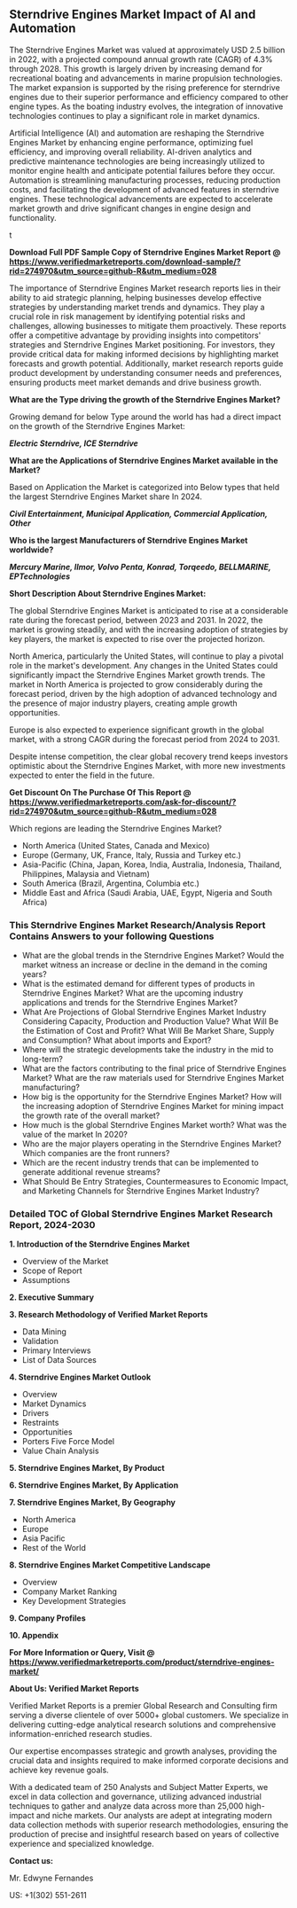 <h2>Sterndrive Engines Market Impact of AI and Automation</h2><p>The Sterndrive Engines Market was valued at approximately USD 2.5 billion in 2022, with a projected compound annual growth rate (CAGR) of 4.3% through 2028. This growth is largely driven by increasing demand for recreational boating and advancements in marine propulsion technologies. The market expansion is supported by the rising preference for sterndrive engines due to their superior performance and efficiency compared to other engine types. As the boating industry evolves, the integration of innovative technologies continues to play a significant role in market dynamics.</p><p>Artificial Intelligence (AI) and automation are reshaping the Sterndrive Engines Market by enhancing engine performance, optimizing fuel efficiency, and improving overall reliability. AI-driven analytics and predictive maintenance technologies are being increasingly utilized to monitor engine health and anticipate potential failures before they occur. Automation is streamlining manufacturing processes, reducing production costs, and facilitating the development of advanced features in sterndrive engines. These technological advancements are expected to accelerate market growth and drive significant changes in engine design and functionality.</p>t</p><p id="" class=""><strong>Download Full PDF Sample Copy of Sterndrive Engines Market Report @ <a href="https://www.verifiedmarketreports.com/download-sample/?rid=274970&utm_source=github-R&utm_medium=028" target="_blank">https://www.verifiedmarketreports.com/download-sample/?rid=274970&utm_source=github-R&utm_medium=028</a></strong></p><p>The importance of&nbsp;Sterndrive Engines Market research reports lies in their ability to aid strategic planning, helping businesses develop effective strategies by understanding market trends and dynamics. They play a crucial role in risk management by identifying potential risks and challenges, allowing businesses to mitigate them proactively. These reports offer a competitive advantage by providing insights into competitors' strategies and Sterndrive Engines Market positioning. For investors, they provide critical data for making informed decisions by highlighting market forecasts and growth potential. Additionally, market research reports guide product development by understanding consumer needs and preferences, ensuring products meet market demands and drive business growth.</p><p><strong>What are the&nbsp;Type driving the growth of the Sterndrive Engines Market?</strong></p><p id="" class="">Growing demand for below Type around the world has had a direct impact on the growth of the Sterndrive Engines Market:</p><em><strong>Electric Sterndrive, ICE Sterndrive</strong></em></p><strong>What are the&nbsp;Applications&nbsp;of Sterndrive Engines Market available in the Market?</strong></p><p id="" class="">Based on Application the Market is categorized into Below types that held the largest Sterndrive Engines Market share In 2024.</p><em><strong>Civil Entertainment, Municipal Application, Commercial Application, Other</strong></em></p><strong>Who is the largest Manufacturers of Sterndrive Engines Market worldwide?</strong></p><p><em><strong>Mercury Marine, Ilmor, Volvo Penta, Konrad, Torqeedo, BELLMARINE, EPTechnologies</strong></em></p><p id="" class=""><strong>Short Description About Sterndrive Engines Market:</strong></p><p>The global Sterndrive Engines Market is anticipated to rise at a considerable rate during the forecast period, between 2023 and 2031. In 2022, the market is growing steadily, and with the increasing adoption of strategies by key players, the market is expected to rise over the projected horizon.</p><p>North America, particularly the United States, will continue to play a pivotal role in the market's development. Any changes in the United States could significantly impact the Sterndrive Engines Market growth trends. The market in North America is projected to grow considerably during the forecast period, driven by the high adoption of advanced technology and the presence of major industry players, creating ample growth opportunities.</p><p>Europe is also expected to experience significant growth in the global market, with a strong CAGR during the forecast period from 2024 to 2031.</p><p>Despite intense competition, the clear global recovery trend keeps investors optimistic about the Sterndrive Engines Market, with more new investments expected to enter the field in the future.</p><p id="" class=""><strong>Get Discount On The Purchase Of This Report @ <a href="https://www.verifiedmarketreports.com/ask-for-discount/?rid=274970&utm_source=github-R&utm_medium=028" target="_blank">https://www.verifiedmarketreports.com/ask-for-discount/?rid=274970&utm_source=github-R&utm_medium=028</a></strong></p>Which regions are leading the Sterndrive Engines Market?</p><ul><li>North America (United States, Canada and Mexico)</li><li>Europe (Germany, UK, France, Italy, Russia and Turkey etc.)</li><li>Asia-Pacific (China, Japan, Korea, India, Australia, Indonesia, Thailand, Philippines, Malaysia and Vietnam)</li><li>South America (Brazil, Argentina, Columbia etc.)</li><li>Middle East and Africa (Saudi Arabia, UAE, Egypt, Nigeria and South Africa)</li></ul><h3 id="" class="">This Sterndrive Engines Market Research/Analysis Report Contains Answers to your following Questions</h3><ul><li>What are the global trends in the Sterndrive Engines Market? Would the market witness an increase or decline in the demand in the coming years?</li><li>What is the estimated demand for different types of products in Sterndrive Engines Market? What are the upcoming industry applications and trends for the Sterndrive Engines Market?</li><li>What Are Projections of Global Sterndrive Engines Market Industry Considering Capacity, Production and Production Value? What Will Be the Estimation of Cost and Profit? What Will Be Market Share, Supply and Consumption? What about imports and Export?</li><li>Where will the strategic developments take the industry in the mid to long-term?</li><li>What are the factors contributing to the final price of Sterndrive Engines Market? What are the raw materials used for Sterndrive Engines Market manufacturing?</li><li>How big is the opportunity for the Sterndrive Engines Market? How will the increasing adoption of Sterndrive Engines Market for mining impact the growth rate of the overall market?</li><li>How much is the global Sterndrive Engines Market worth? What was the value of the market In 2020?</li><li>Who are the major players operating in the Sterndrive Engines Market? Which companies are the front runners?</li><li>Which are the recent industry trends that can be implemented to generate additional revenue streams?</li><li>What Should Be Entry Strategies, Countermeasures to Economic Impact, and Marketing Channels for Sterndrive Engines Market Industry?</li></ul><h3 id="" class="">Detailed TOC of Global Sterndrive Engines Market Research Report, 2024-2030</h3><p id="" class=""><strong>1. Introduction of the Sterndrive Engines Market</strong></p><ul><li>Overview of the Market</li><li>Scope of Report</li><li>Assumptions</li></ul><p id="" class=""><strong>2. Executive Summary</strong></p><p id="" class=""><strong>3. Research Methodology of Verified Market Reports</strong></p><ul><li>Data Mining</li><li>Validation</li><li>Primary Interviews</li><li>List of Data Sources</li></ul><p id="" class=""><strong>4. Sterndrive Engines Market Outlook</strong></p><ul><li>Overview</li><li>Market Dynamics</li><li>Drivers</li><li>Restraints</li><li>Opportunities</li><li>Porters Five Force Model</li><li>Value Chain Analysis</li></ul><p id="" class=""><strong>5. Sterndrive Engines Market, By Product</strong></p><p id="" class=""><strong>6. Sterndrive Engines Market, By Application</strong></p><p id="" class=""><strong>7. Sterndrive Engines Market, By Geography</strong></p><ul><li>North America</li><li>Europe</li><li>Asia Pacific</li><li>Rest of the World</li></ul><p id="" class=""><strong>8. Sterndrive Engines Market Competitive Landscape</strong></p><ul><li>Overview</li><li>Company Market Ranking</li><li>Key Development Strategies</li></ul><p id="" class=""><strong>9. Company Profiles</strong></p><p id="" class=""><strong>10. Appendix</strong></p><p id="" class=""><strong>For More Information or Query, Visit @ <a href="https://www.verifiedmarketreports.com/product/sterndrive-engines-market/" target="_blank">https://www.verifiedmarketreports.com/product/sterndrive-engines-market/</a></strong></p><p id="" class=""><strong>About Us: Verified Market Reports</strong></p><p id="" class="">Verified Market Reports is a premier Global Research and Consulting firm serving a diverse clientele of over 5000+ global customers. We specialize in delivering cutting-edge analytical research solutions and comprehensive information-enriched research studies.</p><p id="" class="">Our expertise encompasses strategic and growth analyses, providing the crucial data and insights required to make informed corporate decisions and achieve key revenue goals.</p><p id="" class="">With a dedicated team of 250 Analysts and Subject Matter Experts, we excel in data collection and governance, utilizing advanced industrial techniques to gather and analyze data across more than 25,000 high-impact and niche markets. Our analysts are adept at integrating modern data collection methods with superior research methodologies, ensuring the production of precise and insightful research based on years of collective experience and specialized knowledge.</p><p id="" class=""><strong>Contact us:</strong></p><p id="" class="">Mr. Edwyne Fernandes</p><p id="" class="">US: +1(302) 551-2611</p>
